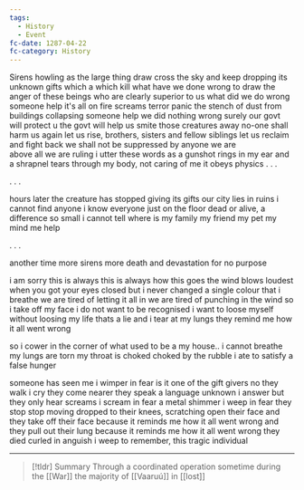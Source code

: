 ```yaml
---
tags:
  - History
  - Event
fc-date: 1287-04-22
fc-category: History
---
```

Sirens howling 
as the large thing draw cross the sky and keep dropping its
unknown gifts which a
which kill what have we done wrong to draw the anger of these beings
who are clearly superior to us 
what did we do wrong 
someone help 
it's all on fire 
screams  terror   panic    the stench of dust from buildings collapsing 
someone 
help 
we did nothing wrong 
surely our govt will protect u
the govt will help us
smite those creatures away
no-one shall harm us again
let us rise, brothers, sisters and fellow siblings
let us reclaim and fight back
we shall not be suppressed by anyone
we are    
	above all 
	we are ruling
i utter these words as a gunshot rings in my ear
	and a shrapnel tears through my body,
	not caring of me 
	it obeys physics
. . .

. . . 

hours later
the creature has stopped giving its gifts
our city lies in ruins 
i cannot find anyone i know
everyone just on the floor
dead or alive, a difference 
	so small i cannot tell
where is 
	my family
	my friend
	my pet
	my mind
	me
help

. . .

another time 
more sirens
more death and devastation
for no purpose


i am sorry this is always this is always how this goes
the wind blows loudest when you got your eyes closed
but i never changed a single colour that i breathe
we are tired of letting it all in
we are tired of punching in the wind
so i take off my face
i do not want to be recognised
i want to loose myself
without loosing my life
	thats a lie
and i tear at my lungs
they remind me how it all went 
	wrong

so i cower
in the corner of what used to be a 
	my
house.. 
i cannot breathe
my lungs are torn 
my throat is choked
choked by the rubble i ate
to satisfy a false hunger

someone has 
seen me
i wimper in fear
is it one of the gift givers 
no
they walk
i cry
they come nearer
they speak 
	a language unknown
i answer
but they only hear screams
i scream 
in fear
a metal shimmer
i weep in fear
they
stop 
stop moving
dropped to their knees,
	scratching open their face
	and they take 
	off their face
	because it reminds me how it all
		went wrong
	and they pull 
	out their lung
		because it reminds me how it all
			went wrong
they 
died
curled in anguish i weep 
to remember,  this tragic individual 
***

> [!tldr] Summary
> Through a coordinated operation sometime during the [[War]] the majority of [[Vaaruú]] in [[lost]]




